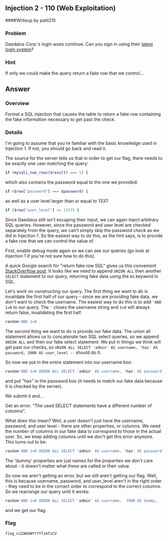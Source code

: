 ## Injection 2 - 110 (Web Exploitation)
####Writeup by patil215

### Problem

Daedalus Corp.'s login woes continue. Can you sign in using their [latest login system](http://web2014.picoctf.com/injection2/)?

### Hint

If only we could make the query return a fake row that we control...

## Answer

### Overview

Format a SQL injection that causes the table to return a fake row containing the fake information necessary to get past the check.

### Details

I'm going to assume that you're familiar with the basic knowledge used in Injection 1. If not, you should go back and read it.

The source for the server tells us that in order to get our flag, there needs to be exactly one user matching the query:

```php
if (mysqli_num_rows($result) === 1) {
```

which also contains the password equal to the one we provided:

```php
if ($row["password"] === $password) {
```

as well as a user level larger than or equal to 1337:

```php
if ($row["user_level"] >= 1337) {
```

Since Daedalus still isn't escaping their input, we can again inject arbitrary SQL queries. However, since the password and user level are checked separately from the query, we can't simply skip the password check as we did in Injection 1. So the easiest way to do this, as the hint says, is to provide a fake row that we can control the value of.

First, enable debug mode again so we can see our queries (go look at Injection 1 if you're not sure how to do this).

A quick Google search for "return fake row SQL" gives us this convenient [StackOverflow post](http://stackoverflow.com/questions/15025169/adding-fake-rows-on-a-result-of-a-query). It looks like we need to append ```UNION ALL``` then another ```SELECT``` statement to our query, returning fake data using the ```AS``` keyword in SQL.

Let's work on constructing our query. The first thing we want to do is invalidate the first half of our query - since we are providing fake data, we don't want to check the username. The easiest way to do this is to add ```'AND 1=0``` to our query. The ```'``` closes the username string and ```1=0``` will always return false, invalidating the first half.

```sql
random'AND 1=0
```

The second thing we want to do is provide our fake data. The union all statement allows us to concatenate two SQL select queries, so we append ```UNION ALL``` and then our fake select statement. We put in things we think will get past our checks, so ``` UNION ALL SELECT 'admin' AS username, 'hax' AS password, 2000 AS user_level -- ``` should do it.

So now we put in the entire statement into our username box:

```sql
random'AND 1=0 UNION ALL SELECT 'admin' AS username, 'hax' AS password, 2000 AS user_level --
```

and put "hax" in the password box (it needs to match our fake data because it is checked by the server).

We submit it and...

Get an error: "The used SELECT statements have a different number of columns".

What does this mean? Well, a user doesn't just have the username, password, and user level - there are other properties, or columns. We need the number of columns in our fake data to correspond to those in the actual user. So, we keep adding columns until we don't get this error anymore. This turns out to be:

```sql
random'AND 1=0 UNION ALL SELECT 'admin' AS username, 'hax' AS password, 2000 AS user_level, 10 AS dummy, 10 AS dummy2 --
```

The 'dummy' properties are just names for the properties we don't care about - it doesn't matter what these are called or their value.

So now we aren't getting an error, but we still aren't getting our flag. Well, this is because username, password, and user_level aren't in the right order - they need to be in the correct order to correspond to the correct columns. So we rearrange our query until it works:

```sql
random'AND 1=0 UNION ALL SELECT 'admin' AS username,  1000 AS dummy,  'hax' AS password, 10 AS dummy2, 2000 AS user_level -- x
```

and we get our flag.

### Flag
    flag_nJZAKGWYt7YfzmTsCV
